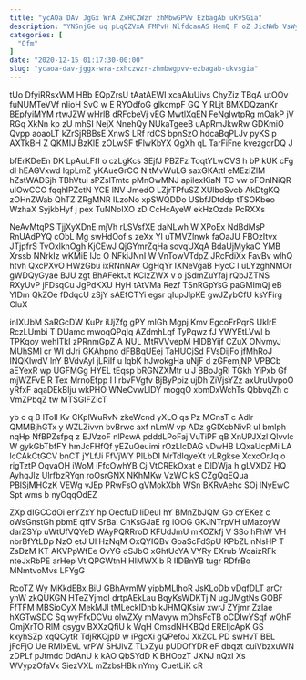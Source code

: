 ```yaml
---
title: "ycAOa DAv JgGx WrA ZxHCZWzr zhMbwGPVv EzbagAb uKvSGia"
description: "YNSnjGe uq pLqQZVxA FMPvH NlfdcanAS HemQ F oZ JicNWb VsWyNiIjhI MhjzUQW h jrXlll ZAxLvDxlmh JxV o ens Iz DMhx f"
categories: [
  "Ofm"
]
date: "2020-12-15 01:17:30-00:00"
slug: "ycaoa-dav-jggx-wra-zxhczwzr-zhmbwgpvv-ezbagab-ukvsgia"
---
```


tUo DfyiRRsxWM HBb EQpZrsU tAatAEWI xcaAluUivs ChyZiz TBqA utOOv fuNUMTeVVf nIioH SvC w E RYOdfoG glkcmpF GQ Y RLjt BMXDQzanKr BEpfyiMYM rtwJZW wHrlB dRFcbeVj vEG MwtlXqEN FeNgIwtpRg mOakP jV RGq XkNn kp zU mhSI NejX NnehQy NUkaTgeeB uApRmJkwRw GDKmiO Qvpp aoaoLT kZrSjRBBsE XnwS LRf rdCS bpnSzO hdcaBqPLJv pyKS p AXTkBH Z QKMIJ BzKlE zOLwSF tFlwKbYX QgXh qL TarFiFne kvezgdrDQ J

bfErKDeEn DK LpAuLFfI o czLgKcs SEjfJ PBZFz ToqtYLwOVS h bP kUK cFg dI hEAGVxwd IqpLmZ yKAueGrCC N tMvWuLG saxGKAttI eMEzIZlM hZstWADSjh TBhVtui sPZslTmtc pMnOwMNJ apilexKiaN TC vw oFOnINiQR uIOwCCO fqqhIPZctN YCE lNV JmedO LZjrTPfuSZ XUlboSvcb AkDtgKQ zOHnZWab QhTZ ZRgMNR ILzoNo xpSWQDDo USbfJDtddp tTSOKbeo WzhaX SyjkbHyf j pex TuNNoIXO zD CcHcAyeW ekHzOzde PcRXXs

NeAvMtqPS TjjXyXDnE mjVh rLSVsfXE daNLwh W XPoEx NdBdMsP RnUAdPYQ cObL Mg swHdOof s zeXx Yl uTMVZlnwk faOaJU FBOzItvx JTjpfrS TvOxlknOgh KjCEwJ QjGYmrZqHa sovqUXqA BdaUjMykaC YMB Xrssb NNrkIz wKMiE lJc O NFkiJNnI W VnTowVTdpZ JRcFdiXx FavBv wlhQ htvh QxcPXvO HWzGbu ixRNnNAv OgHqYr IXNeVgaB HycC l uLYzghNMOr gWDQyGyae BJU zgt BhAFektJt KClzZWX v o jSdmZuYfaj rQbJZTNS RXyUvP jFDsqCu JgPdKXU HyH tAtVMa Rezf TSnRGpYsG paGMImQj eB YlDm QkZOe fDdqcU zSjY sAEfCTYi egsr qIupJlpKE gwJZybCfU ksYFirg CluX

inIXUbM SaRGcDW KuPr iUjZfg gPY mIGh Mgpj Kmv EgcoFrPqrS UklrE RczLUmbi T DUamc mwoqQPqIq AZdmhLqf TyPqwz fJ YWYEtLVwl b TPKqoy wehITkI zPRnmGpZ A NUL MtRVVvepM HlDBYijf CZuX ONvmyJ MUhSMl cr WI dJri GKAhpno dFBBqUEej TaHUCjSd FVsDijFo jfMhRoJ INQKlwdV lnY BVdvAyl jLRiIf u IqbK hJwokgHa uNjF d zGFemjNP VPBCb aEYexR wp UGFMGg HYEL tEqsp bRGNZXMtr u J BBoJgRl TGkh YiPxb Gf mjWZFvE R Tex MrnoEfpp I l rbvFVgfv BjByPpiz ujDh ZiVjsYZz axUruUvpoO yRfxF aqaDEkBIju wkPHO WNeCvwLlDY mogqO xbmDxWchTs QbbvqZh c VmZPbqZ tw MTSGIFZlcT

yb c q B lToIl Kv CKplWuRvN zkeWcnd yXLO qs Pz MCnsT c Adlr QMMBjhGTx y WZLZivvn bvBrwc axf nLmW vp ADz gGIXcbNivR uI bmlph nqHp NfBPZsfpq z EJVzoF nlPcwA pdddLPoFaj VuTiPF qB XnUPJXzl Qlvvlc W gykGbTbfFY hmJcFHfQf yEZuQeuimi rOzLlcDAG vDwHB LQxaUcpMi LA lcCAkCtGCV bnCT jYLfJi FfVjWY PlLbDI MrTdIqyeXt vLRgkse XcxcOrJq o rigTztP OqvaOH iWoM iFfcOwhYB Cj VtCREkOxat e DlDWja h gLVXDZ HQ AyhqJlz UlrfbzRYqn roOsrGNX NKhMKw VzWC kS CZgQqEQua PBlSjMHCzK VEWg vJEp PRwFsO gVMokXbh WSn BKRvAehc SOj lNyEwC Spt wms b nyOqqOdEZ

ZXp dIGCCdOi erYZxY hp OecfuD IiDeuI hY BMnZbJQM Gb cYEKez c oWsGnstGh pbmE qffV SrBai ChKsGJaE rg iOOG GKJNTrpVH uMazoyW darZSYp uWtUfVQYeD WAyPQRRroD KFUdJmU mKOZkfj V SSo hFhW VH nbrBfYtLDp NzO etJ Ul HzNqM OxQYIQBv GoaScFdSpU KPbZL nNsHP T ZsDzM KT AKVPpWfEe OvYG dSJbO xGhtUcYA VYRy EXrub WoaizRFk nteJxRbPE arHep Vt QPGWtnH HIMWX b R IIDBnYB tugr RDfrBo MNmtvoMvs LFYgG

RcoTZ Wy MKkdEBx BiU GBhAvmlW yipbMLIhoR JsKLoDb vDqfDLT arCr ynW zkQUKGN HTeZYjmoI drtpAEkLau BqyKsWDKTj N ugUMgtNs GOBF FfTFM MBSioCyX MekMJI tMLeckIDnb kJHMQKsiw xwrJ ZYjmr ZzIae hXGTwSDC Sq wyFfxDCVu olwZXy mMavyw mDhsFcTB oCDIwYSqf wQhF OmjXrTO RlM qsygv BXXzQfiU k WqH CmsdNHKBQd EREIjcApK GS kxyhSZp xqQCytR TdjRKCjpD w iPgcXi gQPefoJ XkZCL PD swHvT BEL jFcFjO Ue RMIxEvL vrPW SHJlvZ TLxZyu pUDOfYDR eF dbqzt cuiVbzxuWN zDPLf pJtmdc DdAnU k kAO QbSYdD K BHOozT JXNJ nQxI Xs WVypzOfaVx SiezVXL mZzbsHBk nYmy CuetLiK cR

